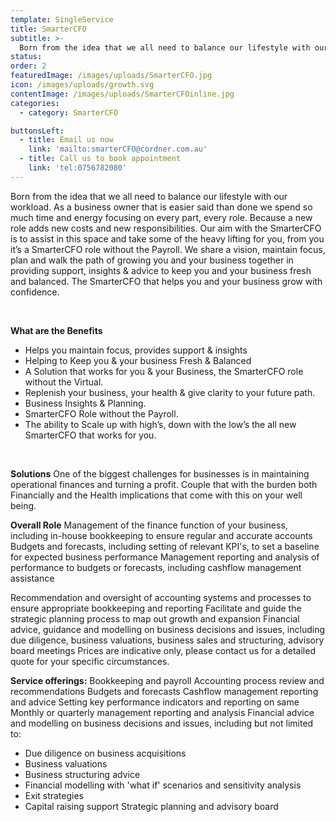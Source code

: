 ```yaml
---
template: SingleService
title: SmarterCFO
subtitle: >-
  Born from the idea that we all need to balance our lifestyle with our workload.
status:
order: 2
featuredImage: /images/uploads/SmarterCFO.jpg
icon: /images/uploads/growth.svg
contentImage: /images/uploads/SmarterCFOinline.jpg
categories:
  - category: SmarterCFO

buttonsLeft:
  - title: Email us now
    link: 'mailto:smarterCFO@cordner.com.au'
  - title: Call us to book appointment
    link: 'tel:0756782080'
---
```


Born from the idea that we all need to balance our lifestyle with our workload. As a business
owner that is easier said than done we spend so much time and energy focusing on every part,
every role. Because a new role adds new costs and new responsibilities. Our aim with the
SmarterCFO is to assist in this space and take some of the heavy lifting for you, from you it’s a
SmarterCFO role without the Payroll.
We share a vision, maintain focus, plan and walk the path of growing you and your business
together in providing support, insights &amp; advice to keep you and your business fresh and
balanced.
The SmarterCFO that helps you and your business grow with confidence.

<br />

**What are the Benefits**

- Helps you maintain focus, provides support &amp; insights
- Helping to Keep you &amp; your business Fresh &amp; Balanced
- A Solution that works for you &amp; your Business, the SmarterCFO role without the Virtual.
- Replenish your business, your health &amp; give clarity to your future path.
- Business Insights &amp; Planning.
- SmarterCFO Role without the Payroll.
- The ability to Scale up with high’s, down with the low’s the all new SmarterCFO that works for you.

<br />

**Solutions**
One of the biggest challenges for businesses is in maintaining operational finances and turning
a profit. Couple that with the burden both Financially and the Health implications that come with
this on your well being.
<br />

**Overall Role**
Management of the finance function of your business, including in-house bookkeeping to ensure
regular and accurate accounts
Budgets and forecasts, including setting of relevant KPI's, to set a baseline for expected
business performance
Management reporting and analysis of performance to budgets or forecasts, including cashflow
management assistance

Recommendation and oversight of accounting systems and processes to ensure appropriate
bookkeeping and reporting
Facilitate and guide the strategic planning process to map out growth and expansion
Financial advice, guidance and modelling on business decisions and issues, including due
diligence, business valuations, business sales and structuring, advisory board meetings
Prices are indicative only, please contact us for a detailed quote for your specific
circumstances.
<br />

**Service offerings:**
Bookkeeping and payroll
Accounting process review and recommendations
Budgets and forecasts
Cashflow management reporting and advice
Setting key performance indicators and reporting on same
Monthly or quarterly management reporting and analysis
Financial advice and modelling on business decisions and issues, including but not limited to:

- Due diligence on business acquisitions
- Business valuations
- Business structuring advice
- Financial modelling with 'what if' scenarios and sensitivity analysis
- Exit strategies
- Capital raising support
  Strategic planning and advisory board
